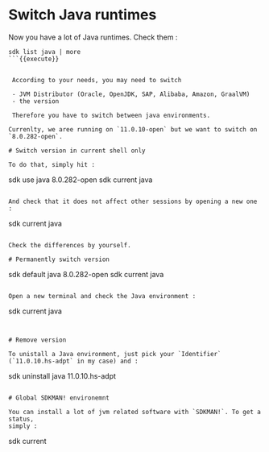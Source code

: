 # Switch Java runtimes

Now you have a lot of Java runtimes. Check them :


```
sdk list java | more
```{{execute}}


 According to your needs, you may need to switch

 - JVM Distributor (Oracle, OpenJDK, SAP, Alibaba, Amazon, GraalVM)
 - the version

 Therefore you have to switch between java environments.

Currenlty, we aree running on `11.0.10-open` but we want to switch on `8.0.282-open`.

# Switch version in current shell only

To do that, simply hit :

```
sdk use java 8.0.282-open
sdk current java
```{{execute}}

And check that it does not affect other sessions by opening a new one :

```
sdk current java
```{{execute T2}}

Check the differences by yourself.

# Permanently switch version

```
sdk default java 8.0.282-open
 sdk current java
 ```{{execute}}

Open a new terminal and check the Java environment :

```
sdk current java
```{{execute T2}}


# Remove version

To unistall a Java environment, just pick your `Identifier` (`11.0.10.hs-adpt` in my case) and :

 ```
 sdk uninstall java 11.0.10.hs-adpt
 ```

# Global SDKMAN! environemnt

 You can install a lot of jvm related software with `SDKMAN!`. To get a status,
 simply :

 ```
 sdk current
 ```{{execute}}